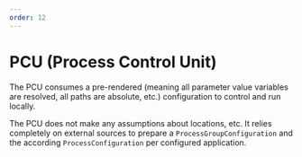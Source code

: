 ```yaml
---
order: 12
---
```

# PCU (Process Control Unit)

The PCU consumes a pre-rendered (meaning all parameter value variables are resolved, all paths are absolute, etc.) configuration to control and run locally.

The PCU does not make any assumptions about locations, etc. It relies completely on external sources to prepare a `ProcessGroupConfiguration` and the according `ProcessConfiguration` per configured application.

